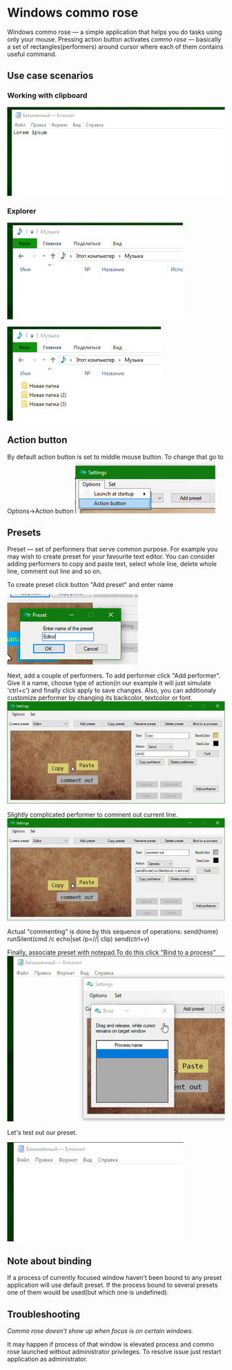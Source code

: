 # Windows commo rose
Windows commo rose — a simple application that helps you do tasks using only your mouse.
Pressing action button activates *commo rose* — basically a set of rectangles(performers) around cursor where each of them contains useful command.

## Use case scenarios
### Working with clipboard
![](images/Clipboard.gif)
### Explorer
![](images/Explorer_mkdir.gif)

![](images/Explorer_del.gif)

## Action button
By default action button is set to middle mouse button. To change that go to Options->Action button
![](images/Action_button.png)

## Presets
Preset — set of performers that serve common purpose. For example you may wish to create preset for your favourite text editor. You can consider adding performers to copy and paste text, select whole line, delete whole line, comment out line and so on.

To create preset click button "Add preset" and enter name

![](images/Add_preset.PNG)

Next, add a couple of performers. To add performer click "Add performer". Give it a name, choose type of action(in our example it will just simulate 'ctrl+c') and finally click apply to save changes. Also, you can additionaly customize performer by changing its backcolor, textcolor or font.
![](images/Add_copy_performer.png)

Slightly complicated performer to comment out current line.
![](images/Add_comment_performer.png)

Actual "commenting" is done by this sequence of operations: send(home) runSilent(cmd /c echo|set /p=//| clip) send(ctrl+v)

Finally, associate preset with notepad.To do this click "Bind to a process"
![](images/Bind_process.gif)

Let's test out our preset.

![](images/Notepad_commemt_out.gif)

## Note about binding
If a process of currently focused window haven't been bound to any preset application will use default preset. If the process bound to several presets one of them would be used(but which one is undefined).

## Troubleshooting
*Commo rose doesn't show up when focus is on certain windows.*

It may happen if process of that window is elevated process and commo rose launched without administrator privileges. To resolve issue just restart application as administrator.
